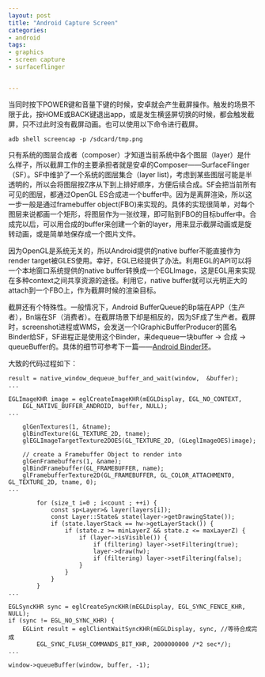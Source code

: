 ```yaml
---
layout: post
title: "Android Capture Screen"
categories:
- android
tags:
- graphics
- screen capture
- surfaceflinger


---
```


当同时按下POWER键和音量下键的时候，安卓就会产生截屏操作。触发的场景不限于此，按HOME或BACK键退出app，或是发生横竖屏切换的时候，都会触发截屏，只不过此时没有截屏动画。也可以使用以下命令进行截屏。

~~~
adb shell screencap -p /sdcard/tmp.png
~~~

只有系统的图层合成者（composer）才知道当前系统中各个图层（layer）是什么样子，所以截屏工作的主要承担者就是安卓的Composer——SurfaceFlinger（SF）。SF中维护了一个系统的图层集合（layer list)，考虑到某些图层可能是半透明的，所以会将图层按Z序从下到上排好顺序，方便后续合成。SF会把当前所有可见的图层，都通过OpenGL ES合成进一个buffer中。因为是离屏渲染，所以这一步一般是通过framebuffer object(FBO)来实现的。具体的实现很简单，对每个图层来说都画一个矩形，将图层作为一张纹理，即可贴到FBO的目标buffer中。合成完以后，可以用合成的buffer来创建一个新的layer，用来显示截屏动画或是旋转动画，或是简单地保存成一个图片文件。

因为OpenGL是系统无关的，所以Android提供的native buffer不能直接作为render target被GLES使用。幸好，EGL已经提供了办法。利用EGL的API可以将一个本地窗口系统提供的native buffer转换成一个EGLImage，这是EGL用来实现在多种context之间共享资源的途径。利用它，native buffer就可以光明正大的attach到一个FBO上，作为截屏时候的渲染目标。

截屏还有个特殊性。一般情况下，Android BufferQueue的Bp端在APP（生产者），Bn端在SF（消费者）。在截屏场景下却是相反的，因为SF成了生产者。截屏时，screenshot进程或WMS，会发送一个IGraphicBufferProducer的匿名Binder给SF，SF进程正是使用这个Binder，来dequeue一块buffer -> 合成 -> queueBuffer的。具体的细节可参考下一篇——[Android Binder环](/2014/09/android-binder环/)。

大致的代码过程如下：

~~~
result = native_window_dequeue_buffer_and_wait(window,  &buffer);
...

EGLImageKHR image = eglCreateImageKHR(mEGLDisplay, EGL_NO_CONTEXT,
    EGL_NATIVE_BUFFER_ANDROID, buffer, NULL);
...

    glGenTextures(1, &tname);
    glBindTexture(GL_TEXTURE_2D, tname);
    glEGLImageTargetTexture2DOES(GL_TEXTURE_2D, (GLeglImageOES)image);

    // create a Framebuffer Object to render into
    glGenFramebuffers(1, &name);
    glBindFramebuffer(GL_FRAMEBUFFER, name);
    glFramebufferTexture2D(GL_FRAMEBUFFER, GL_COLOR_ATTACHMENT0, GL_TEXTURE_2D, tname, 0);
...

        for (size_t i=0 ; i<count ; ++i) {
            const sp<Layer>& layer(layers[i]);
            const Layer::State& state(layer->getDrawingState());
            if (state.layerStack == hw->getLayerStack()) {
                if (state.z >= minLayerZ && state.z <= maxLayerZ) {
                    if (layer->isVisible()) {
                        if (filtering) layer->setFiltering(true);
                        layer->draw(hw);
                        if (filtering) layer->setFiltering(false);
                    }
                }
            }
        }
...

EGLSyncKHR sync = eglCreateSyncKHR(mEGLDisplay, EGL_SYNC_FENCE_KHR, NULL);
if (sync != EGL_NO_SYNC_KHR) {
    EGLint result = eglClientWaitSyncKHR(mEGLDisplay, sync, //等待合成完成
        EGL_SYNC_FLUSH_COMMANDS_BIT_KHR, 2000000000 /*2 sec*/);
...

window->queueBuffer(window, buffer, -1);
~~~

